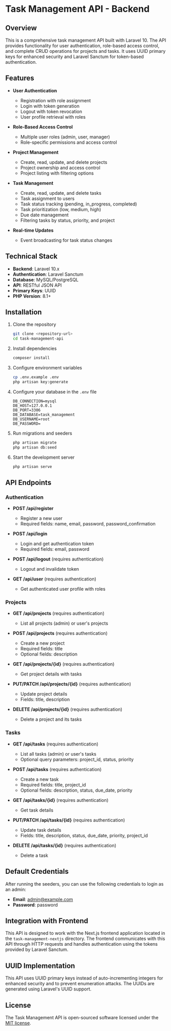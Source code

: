 # Task Management API - Backend

## Overview

This is a comprehensive task management API built with Laravel 10. The API provides functionality for user authentication, role-based access control, and complete CRUD operations for projects and tasks. It uses UUID primary keys for enhanced security and Laravel Sanctum for token-based authentication.

## Features

- **User Authentication**
  - Registration with role assignment
  - Login with token generation
  - Logout with token revocation
  - User profile retrieval with roles

- **Role-Based Access Control**
  - Multiple user roles (admin, user, manager)
  - Role-specific permissions and access control

- **Project Management**
  - Create, read, update, and delete projects
  - Project ownership and access control
  - Project listing with filtering options

- **Task Management**
  - Create, read, update, and delete tasks
  - Task assignment to users
  - Task status tracking (pending, in_progress, completed)
  - Task prioritization (low, medium, high)
  - Due date management
  - Filtering tasks by status, priority, and project

- **Real-time Updates**
  - Event broadcasting for task status changes

## Technical Stack

- **Backend**: Laravel 10.x
- **Authentication**: Laravel Sanctum
- **Database**: MySQL/PostgreSQL
- **API**: RESTful JSON API
- **Primary Keys**: UUID
- **PHP Version**: 8.1+

## Installation

1. Clone the repository
   ```bash
   git clone <repository-url>
   cd task-management-api
   ```

2. Install dependencies
   ```bash
   composer install
   ```

3. Configure environment variables
   ```bash
   cp .env.example .env
   php artisan key:generate
   ```

4. Configure your database in the `.env` file
   ```
   DB_CONNECTION=mysql
   DB_HOST=127.0.0.1
   DB_PORT=3306
   DB_DATABASE=task_management
   DB_USERNAME=root
   DB_PASSWORD=
   ```

5. Run migrations and seeders
   ```bash
   php artisan migrate
   php artisan db:seed
   ```

6. Start the development server
   ```bash
   php artisan serve
   ```

## API Endpoints

### Authentication

- **POST /api/register**
  - Register a new user
  - Required fields: name, email, password, password_confirmation

- **POST /api/login**
  - Login and get authentication token
  - Required fields: email, password

- **POST /api/logout** (requires authentication)
  - Logout and invalidate token

- **GET /api/user** (requires authentication)
  - Get authenticated user profile with roles

### Projects

- **GET /api/projects** (requires authentication)
  - List all projects (admin) or user's projects

- **POST /api/projects** (requires authentication)
  - Create a new project
  - Required fields: title
  - Optional fields: description

- **GET /api/projects/{id}** (requires authentication)
  - Get project details with tasks

- **PUT/PATCH /api/projects/{id}** (requires authentication)
  - Update project details
  - Fields: title, description

- **DELETE /api/projects/{id}** (requires authentication)
  - Delete a project and its tasks

### Tasks

- **GET /api/tasks** (requires authentication)
  - List all tasks (admin) or user's tasks
  - Optional query parameters: project_id, status, priority

- **POST /api/tasks** (requires authentication)
  - Create a new task
  - Required fields: title, project_id
  - Optional fields: description, status, due_date, priority

- **GET /api/tasks/{id}** (requires authentication)
  - Get task details

- **PUT/PATCH /api/tasks/{id}** (requires authentication)
  - Update task details
  - Fields: title, description, status, due_date, priority, project_id

- **DELETE /api/tasks/{id}** (requires authentication)
  - Delete a task

## Default Credentials

After running the seeders, you can use the following credentials to login as an admin:

- **Email**: admin@example.com
- **Password**: password

## Integration with Frontend

This API is designed to work with the Next.js frontend application located in the `task-management-nextjs` directory. The frontend communicates with this API through HTTP requests and handles authentication using the tokens provided by Laravel Sanctum.

## UUID Implementation

This API uses UUID primary keys instead of auto-incrementing integers for enhanced security and to prevent enumeration attacks. The UUIDs are generated using Laravel's UUID support.

## License

The Task Management API is open-sourced software licensed under the [MIT license](https://opensource.org/licenses/MIT).
